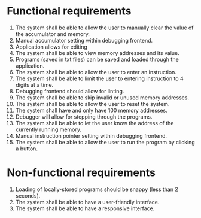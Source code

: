 # Functional requirements
1.  The system shall be able to allow the user to manually clear the value of the accumulator and memory.
2.  Manual accumulator setting within debugging frontend.
3.  Application allows for editing
4.  The system shall be able to view memory addresses and its value.
5.  Programs (saved in txt files) can be saved and loaded through the application.
6.  The system shall be able to allow the user to enter an instruction.
7.  The system shall be able to limit the user to entering instruction to 4 digits at a time.
8.  Debugging frontend should allow for linting.
9.  The system shall be able to skip invalid or unused memory addresses.
10. The system shall be able to allow the user to reset the system.
11. The system shall have and only have 100 memory addresses.
12. Debugger will allow for stepping through the programs.
13. The system shall be able to let the user know the address of the currently running memory.
14. Manual instruction pointer setting within debugging frontend.
15. The system shall be able to allow the user to run the program by clicking a button.

# Non-functional requirements
1.  Loading of locally-stored programs should be snappy (less than 2 seconds).
2.  The system shall be able to have a user-friendly interface.
3.  The system shall be able to have a responsive interface.